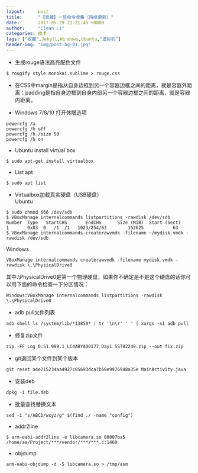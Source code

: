 ```yaml
---
layout:     post
title:      "【收藏】一些命令收集（持续更新）"
date:       2017-05-29 21:21:46 +0800
author:     "Clean Li"
categories: 技术
tags: ["收藏",Jekyll,Windows,Ubuntu,"虚拟机"]
header-img: "img/post-bg-01.jpg"
---
```

- 生成rouge语法高亮配色文件
```
$ rougify style monokai.sublime > rouge.css
```

- 在CSS中margin是指从自身边框到另一个容器边框之间的距离，就是容器外距离；padding是指自身边框到自身内部另一个容器边框之间的距离，就是容器内距离。

- Windows 7/8/10 打开休眠选项
```
powercfg /a
powercfg /h off
powercfg /h /size 50
powercfg /h on
```

- Ubuntu install virtual box
```
$ sudo apt-get install virtualbox
```

- List apt
```
$ sudo apt list
```

- Virtualbox加载真实硬盘（USB硬盘）<br>
Ubuntu
```
$ sudo chmod 666 /dev/sdb
$ VBoxManage internalcommands listpartitions -rawdisk /dev/sdb
Number  Type   StartCHS       EndCHS      Size (MiB)  Start (Sect)
1       0x83  0   /1  /1   1023/254/63        152625           63
$ VBoxManage internalcommands createrawvmdk -filename ~/mydisk.vmdk -rawdisk /dev/sdb
```
Windows
```
VBoxManage internalcommands createrawvmdk -filename mydisk.vmdk -rawdisk \.\PhysicalDrive0
```
其中\.\PhysicalDrive0是第一个物理硬盘，如果你不确定是不是这个硬盘的话你可以用下面的命令检查一下分区情况：
```
Windows:VBoxManage internalcommands listpartitions -rawdisk \.\PhysicalDrive0
```

- adb pull文件列表
```
adb shell ls /system/lib/*13850* | tr '\n\r' ' ' | xargs -n1 adb pull
```

- 修复zip文件
```
zip -FF Log_0.51.999.1_LC4ABYA00177_Day1_SST82248.zip --out fix.zip
```

- git退回某个文件到某个版本
```
git reset a4e215234aa4927c85693dca7b68e9976948a35e MainActivity.java
```

- 安装deb
```
dpkg -i file.deb
```

- 批量查找替换文本
```
sed -i "s/ABCD/wxyz/g" $(find ./ -name "config")
```

- addr2line
```
$ arm-eabi-addr2line -e libcamera.so 00007ba5
/home/aa/Project/***/vendor/***/***.c:1460
```

- objdump
```
arm-eabi-objdump -d -S libcamera.so > /tmp/asm
```
